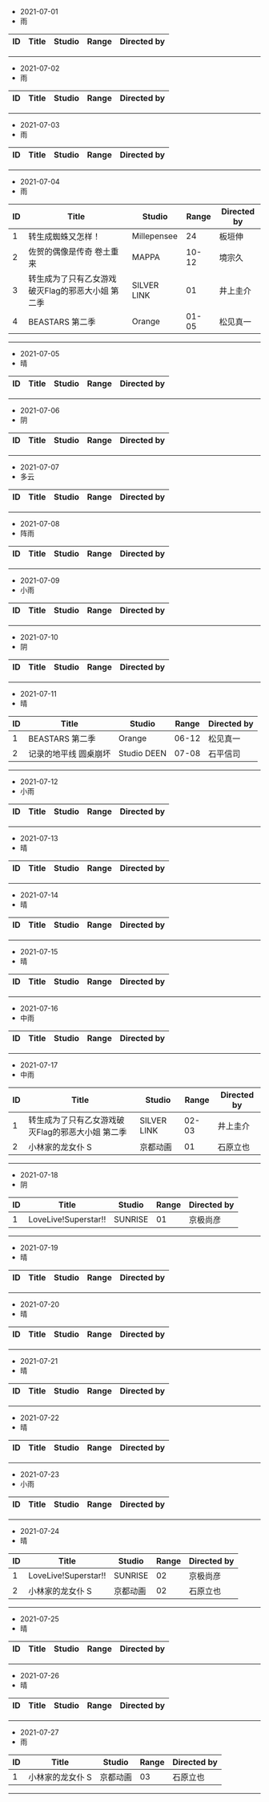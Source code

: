 - 2021-07-01
- 雨

ID|Title|Studio|Range|Directed by
---|---|---|---|---

> 
---
- 2021-07-02
- 雨

ID|Title|Studio|Range|Directed by
---|---|---|---|---

> 
---
- 2021-07-03
- 雨

ID|Title|Studio|Range|Directed by
---|---|---|---|---

> 
---
- 2021-07-04
- 雨

ID|Title|Studio|Range|Directed by
---|---|---|---|---
1|转生成蜘蛛又怎样！|Millepensee|24|板垣伸
2|佐贺的偶像是传奇 卷土重来|MAPPA|10-12|境宗久
3|转生成为了只有乙女游戏破灭Flag的邪恶大小姐 第二季|SILVER LINK|01|井上圭介
4|BEASTARS 第二季|Orange|01-05|松见真一

> 
---
- 2021-07-05
- 晴

ID|Title|Studio|Range|Directed by
---|---|---|---|---

> 
---
- 2021-07-06
- 阴

ID|Title|Studio|Range|Directed by
---|---|---|---|---

> 
---
- 2021-07-07
- 多云

ID|Title|Studio|Range|Directed by
---|---|---|---|---

> 
---
- 2021-07-08
- 阵雨

ID|Title|Studio|Range|Directed by
---|---|---|---|---

> 
---
- 2021-07-09
- 小雨

ID|Title|Studio|Range|Directed by
---|---|---|---|---

> 
---
- 2021-07-10
- 阴

ID|Title|Studio|Range|Directed by
---|---|---|---|---

> 
---
- 2021-07-11
- 晴

ID|Title|Studio|Range|Directed by
---|---|---|---|---
1|BEASTARS 第二季|Orange|06-12|松见真一
2|记录的地平线 圆桌崩坏|Studio DEEN|07-08|石平信司

> 
---
- 2021-07-12
- 小雨

ID|Title|Studio|Range|Directed by
---|---|---|---|---

> 
---
- 2021-07-13
- 晴

ID|Title|Studio|Range|Directed by
---|---|---|---|---

> 
---
- 2021-07-14
- 晴

ID|Title|Studio|Range|Directed by
---|---|---|---|---

> 
---
- 2021-07-15
- 晴

ID|Title|Studio|Range|Directed by
---|---|---|---|---

> 
---
- 2021-07-16
- 中雨

ID|Title|Studio|Range|Directed by
---|---|---|---|---

> 
---
- 2021-07-17
- 中雨

ID|Title|Studio|Range|Directed by
---|---|---|---|---
1|转生成为了只有乙女游戏破灭Flag的邪恶大小姐 第二季|SILVER LINK|02-03|井上圭介
2|小林家的龙女仆 S|京都动画|01|石原立也

> 
---
- 2021-07-18
- 阴

ID|Title|Studio|Range|Directed by
---|---|---|---|---
1|LoveLive!Superstar!!|SUNRISE|01|京极尚彦

> 
---
- 2021-07-19
- 晴

ID|Title|Studio|Range|Directed by
---|---|---|---|---

> 
---
- 2021-07-20
- 晴

ID|Title|Studio|Range|Directed by
---|---|---|---|---

> 
---
- 2021-07-21
- 晴

ID|Title|Studio|Range|Directed by
---|---|---|---|---

> 
---
- 2021-07-22
- 晴

ID|Title|Studio|Range|Directed by
---|---|---|---|---

> 
---
- 2021-07-23
- 小雨

ID|Title|Studio|Range|Directed by
---|---|---|---|---

> 
---
- 2021-07-24
- 晴

ID|Title|Studio|Range|Directed by
---|---|---|---|---
1|LoveLive!Superstar!!|SUNRISE|02|京极尚彦
2|小林家的龙女仆 S|京都动画|02|石原立也

> 
---
- 2021-07-25
- 晴

ID|Title|Studio|Range|Directed by
---|---|---|---|---

> 
---
- 2021-07-26
- 晴

ID|Title|Studio|Range|Directed by
---|---|---|---|---

> 
---
- 2021-07-27
- 雨

ID|Title|Studio|Range|Directed by
---|---|---|---|---
1|小林家的龙女仆 S|京都动画|03|石原立也

> 
---